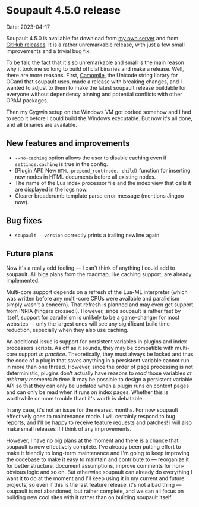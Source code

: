 <h1 id="post-title">Soupault 4.5.0 release</h1>

<p>Date: <time id="post-date">2023-04-17</time> </p>

<p id="post-excerpt">
Soupault 4.5.0 is available for download from <a href="https://files.baturin.org/software/soupault/4.5.0">my own server</a>
and from <a href="https://github.com/PataphysicalSociety/soupault/releases/tag/4.5.0">GitHub releases</a>.
It is a rather unremarkable release, with just a few small improvements and a trivial bug fix.
</p>

To be fair, the fact that it's so unremarkable and small is the main reason why it took me so long to build official binaries
and make a release. Well, there are more reasons. First, [Camomile](https://opam.ocaml.org/packages/camomile/), the Unicode string
library for OCaml that soupault uses, made a release with breaking changes, and I wanted to adjust to them to make the latest soupault
release buildable for everyone without dependency pinning and potential conflicts with other OPAM packages.

Then my Cygwin setup on the Windows VM got borked somehow and I had to redo it before I could build the Windows executable.
But now it's all done, and all binaries are available.

## New features and improvements

* `--no-caching` option allows the user to disable caching even if `settings.caching` is true in the config.
* [Plugin API] New `HTML.prepend_root(node, child)` function for inserting new nodes in HTML documents before all existing nodes.
* The name of the Lua index processor file and the index view that calls it are displayed in the logs now.
* Clearer breadcrumb template parse error message (mentions Jingoo now).

## Bug fixes

* `soupault --version` correctly prints a trailing newline again.

## Future plans

Now it's a really odd feeling — I can't think of anything I could add to soupault. All bigs plans from the roadmap,
like caching support, are already implemented.

Multi-core support depends on a refresh of the Lua-ML interpreter (which was written before any multi-core CPUs
were available and parallelism simply wasn't a concern). That refresh is planned and may even get support from INRIA
(fingers crossed!). However, since soupault is rather fast by itself, support for parallelism is unlikely to be a game-changer
for most websites — only the largest ones will see any significant build time reduction, especially when they also use caching.

An additional issue is support for persistent variables in plugins and index processors scripts. As off as it sounds, they may be compatible
with multi-core support _in practice_. Theoretically, they must always be locked and thus the code of a plugin that
saves anything in a persistent variable cannot run in more than one thread. However, since the order of page processing is not deterministic,
plugins don't actually have reasons to _read_ those variables _at arbitrary moments in time_.
It may be possible to design a persistent variable API so that they can only be updated when a plugin runs on content pages
and can only be read when it runs on index pages. Whether this is worthwhile or more trouble thant it's worth is debatable.

In any case, it's not an issue for the nearest months. For now soupault effectively goes to maintenance mode.
I will certainly respond to bug reports, and I'll be happy to receive feature requests and patches! I will also make small releases
if I think of any improvements.

However, I have no big plans at the moment and there is a chance that soupault is now effectively complete.
I've already been putting effort to make it friendly to long-term maintenance and I'm going to keep improving
the codebase to make it easy to maintain and contribute to — reorganize it for better structure,
document assumptions, improve comments for non-obvious logic and so on.
But otherwise soupault can already do everything I want it to do at the moment and I'll keep using it in
my current and future projects, so even if this is the last feature release, it's not a bad thing —
soupault is not abandoned, but rather complete, and we can all focus on building new cool sites with it
rather than on building soupault itself.
